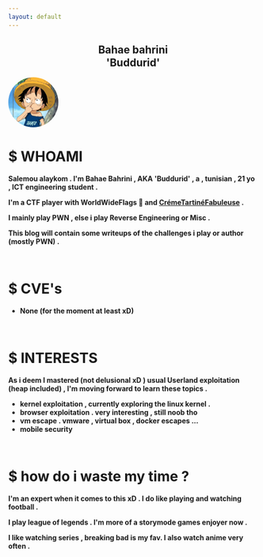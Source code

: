 ```yaml
---
layout: default
---
```


<h2 style="text-align:center; margin-bottom: 1px;">Bahae bahrini</h2>
<h2 style="text-align:center; margin-top: 1px;">'Buddurid'</h2>
<div class="row">
  <div class="column">
    <div class="card">
      <img src="/assets/images/luffy.jpg" style="width:20%; border-radius:50%;">
      <div class="container">
<b>
<b>
<b>

<div class="about-section">
  <h1>$ WHOAMI</h1>

  <p>Salemou alaykom . I'm Bahae Bahrini , AKA 'Buddurid' , a , tunisian , 21 yo , ICT engineering student . </p>
  <p>I'm a CTF player with WorldWideFlags 🐧 and <a href="https://ctftime.org/team/280918">CrémeTartinéFabuleuse</a> .  </p>
  <p>I mainly play PWN , else i play Reverse Engineering or Misc .</p>
  <p>This blog will contain some writeups of the challenges i play or author (mostly PWN) .</p>
<br>

<h1>$ CVE's</h1>
    <ul>
        <li>
            None (for the moment at least xD)
        </li>
    </ul>
<br>

  <h1>$ INTERESTS</h1>
  <p>
    As i deem I mastered (not delusional xD ) usual Userland exploitation (heap included) , I'm moving forward to learn these topics .
  </p>
  <ul>
    <li>kernel exploitation , currently exploring the linux kernel .</li>
    <li>browser exploitation . very interesting , still noob tho </li>
    <li>vm escape . vmware , virtual box , docker escapes ...</li>
    <li>mobile security </li>
  
  </ul>
<br>

<h1>$ how do i waste my time ?</h1>
<p>I'm an expert when it comes to this xD . I do like playing and watching football .</p>
<p>I play league of legends . I'm more of a storymode games enjoyer now .</p>
<p>I like watching series , breaking bad is my fav. I also watch anime very often .</p>

</div>
